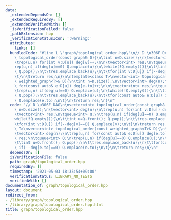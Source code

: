 ```yaml
---
data:
  _extendedDependsOn: []
  _extendedRequiredBy: []
  _extendedVerifiedWith: []
  _isVerificationFailed: false
  _pathExtension: hpp
  _verificationStatusIcon: ':warning:'
  attributes:
    links: []
  bundledCode: "#line 1 \"graph/topological_order.hpp\"\n// D \u306F DAG\n\nvector<int>\
    \ topological_order(const graph& D){\n\tint n=D.size();\n\tvector<int> deg(n);\n\
    \trep(u,n) for(int v:D[u]) deg[v]++;\n\n\tvector<int> res;\n\tqueue<int> Q;\n\t\
    rep(u,n) if(deg[u]==0) Q.emplace(u);\n\twhile(!Q.empty()){\n\t\tint u=Q.front();\
    \ Q.pop();\n\t\tres.emplace_back(u);\n\t\tfor(int v:D[u]) if(--deg[v]==0) Q.emplace(v);\n\
    \t}\n\treturn res;\n}\n\ntemplate<class T>\nvector<int> topological_order(const\
    \ weighted_graph<T>& D){\n\tint n=D.size();\n\tvector<int> deg(n);\n\trep(u,n)\
    \ for(const auto& e:D[u]) deg[e.to]++;\n\n\tvector<int> res;\n\tqueue<int> Q;\n\
    \trep(u,n) if(deg[u]==0) Q.emplace(u);\n\twhile(!Q.empty()){\n\t\tint u=Q.front();\
    \ Q.pop();\n\t\tres.emplace_back(u);\n\t\tfor(const auto& e:D[u]) if(--deg[e.to]==0)\
    \ Q.emplace(e.to);\n\t}\n\treturn res;\n}\n"
  code: "// D \u306F DAG\n\nvector<int> topological_order(const graph& D){\n\tint\
    \ n=D.size();\n\tvector<int> deg(n);\n\trep(u,n) for(int v:D[u]) deg[v]++;\n\n\
    \tvector<int> res;\n\tqueue<int> Q;\n\trep(u,n) if(deg[u]==0) Q.emplace(u);\n\t\
    while(!Q.empty()){\n\t\tint u=Q.front(); Q.pop();\n\t\tres.emplace_back(u);\n\t\
    \tfor(int v:D[u]) if(--deg[v]==0) Q.emplace(v);\n\t}\n\treturn res;\n}\n\ntemplate<class\
    \ T>\nvector<int> topological_order(const weighted_graph<T>& D){\n\tint n=D.size();\n\
    \tvector<int> deg(n);\n\trep(u,n) for(const auto& e:D[u]) deg[e.to]++;\n\n\tvector<int>\
    \ res;\n\tqueue<int> Q;\n\trep(u,n) if(deg[u]==0) Q.emplace(u);\n\twhile(!Q.empty()){\n\
    \t\tint u=Q.front(); Q.pop();\n\t\tres.emplace_back(u);\n\t\tfor(const auto& e:D[u])\
    \ if(--deg[e.to]==0) Q.emplace(e.to);\n\t}\n\treturn res;\n}\n"
  dependsOn: []
  isVerificationFile: false
  path: graph/topological_order.hpp
  requiredBy: []
  timestamp: '2021-05-03 18:35:54+09:00'
  verificationStatus: LIBRARY_NO_TESTS
  verifiedWith: []
documentation_of: graph/topological_order.hpp
layout: document
redirect_from:
- /library/graph/topological_order.hpp
- /library/graph/topological_order.hpp.html
title: graph/topological_order.hpp
---
```

